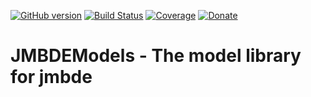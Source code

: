 <!--
@cond TURN_OFF_DOXYGEN
-->
[![GitHub version](https://badge.fury.io/gh/jmuelbert%2Fjmbdemodels.svg)](https://github.com/jmuelbert/jmbdemodels/releases)
[![Build Status](https://github.com/jmuelbert/jmbdemodels/workflows/build/badge.svg)](https://github.com/jmuelbert/jmbdemodels/actions)
[![Coverage](https://codecov.io/gh/jmuelbert/jmbdemodels/branch/master/graph/badge.svg)](https://codecov.io/gh/jmuelbert/jmbdemodels)
[![Donate](https://img.shields.io/badge/donate-paypal-blue.svg)](https://www.paypal.me/jmuelbert)

# JMBDEModels - The model library for jmbde
